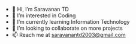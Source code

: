 - 👋 Hi, I’m Saravanan TD
- 👀 I’m interested in Coding
- 🌱 I’m currently learning Information Technology
- 💞️ I’m looking to collaborate on more projects
- 📫 Reach me at saravanantd2003@gmail.com 

<!---
tds2003/tds2003 is a ✨ special ✨ repository because its `README.md` (this file) appears on your GitHub profile.
You can click the Preview link to take a look at your changes.
--->
